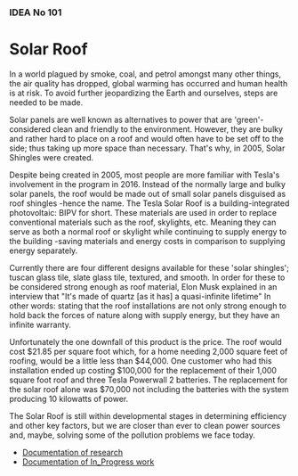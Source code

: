 ### IDEA No 101
# **Solar Roof**
In a world plagued by smoke, coal, and petrol amongst many other things, the air quality has dropped, global warming has occurred and human health is at risk. To avoid further jeopardizing the Earth and ourselves, steps are needed to be made.

Solar panels are well known as alternatives to power that are 'green'- considered clean and friendly to the environment. However, they are bulky and rather hard to place on a roof and would often have to be set off to the side; thus taking up more space than necessary. That's why, in 2005, Solar Shingles were created.

Despite being created in 2005, most people are more familiar with Tesla's involvement in the program in 2016. Instead of the normally large and bulky solar panels, the roof would be made out of small solar panels disguised as roof shingles -hence the name. The Tesla Solar Roof is a building-integrated photovoltaic: BIPV for short. These materials are used in order to replace conventional materials such as the roof, skylights, etc. Meaning they can serve as both a normal roof or skylight while continuing to supply energy to the building -saving materials and energy costs in comparison to supplying energy separately.

Currently there are four different designs available for these 'solar shingles'; tuscan glass tile, slate glass tile, textured, and smooth. In order for these to be considered strong enough as roof material, Elon Musk explained in an interview that "It's made of quartz [as it has] a quasi-infinite lifetime" In other words: stating that the roof installations are not only strong enough to hold back the forces of nature along with supply energy, but they have an infinite warranty.

Unfortunately the one downfall of this product is the price. The roof would cost $21.85 per square foot which, for a home needing 2,000 square feet of roofing, would be a little less than $44,000. One customer who had this installation ended up costing $100,000 for the replacement of their 1,000 square foot roof and three Tesla Powerwall 2 batteries. The replacement for the solar roof alone was $70,000 not including the batteries with the system producing 10 kilowatts of power.

The Solar Roof is still within developmental stages in determining efficiency and other key factors, but we are closer than ever to clean power sources and, maybe, solving some of the pollution problems we face today.

- [Documentation of research](research.md)
- [Documentation of In_Progress work](in_progress.md)
